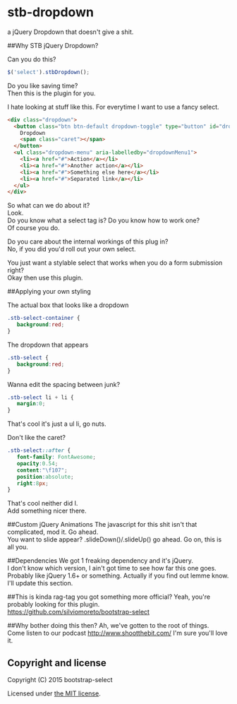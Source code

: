 # stb-dropdown
a jQuery Dropdown that doesn't give a shit.

##Why STB jQuery Dropdown?

Can you do this?  

```javascript
$('select').stbDropdown();
```

Do you like saving time?  
Then this is the plugin for you.  

I hate looking at stuff like this. For everytime I want to use a fancy select.
```html
<div class="dropdown">
  <button class="btn btn-default dropdown-toggle" type="button" id="dropdownMenu1" data-toggle="dropdown" aria-haspopup="true" aria-expanded="true">
    Dropdown
    <span class="caret"></span>
  </button>
  <ul class="dropdown-menu" aria-labelledby="dropdownMenu1">
    <li><a href="#">Action</a></li>
    <li><a href="#">Another action</a></li>
    <li><a href="#">Something else here</a></li>
    <li><a href="#">Separated link</a></li>
  </ul>
</div>
```

So what can we do about it?   
Look.  
Do you know what a select tag is? Do you know how to work one?   
Of course you do. 

Do you care about the internal workings of this plug in?   
No, if you did you'd roll out your own select.   

You just want a stylable select that works when you do a form submission right?   
Okay then use this plugin.  

##Applying your own styling

The actual box that looks like a dropdown  
```css
.stb-select-container {
   background:red;
}
```

The dropdown that appears  
```css
.stb-select {
   background:red;
}
```

Wanna edit the spacing between junk?  
```css
.stb-select li + li {
   margin:0;
}
```
That's cool it's just a ul li, go nuts.   

Don't like the caret?   
```css
.stb-select::after {
   font-family: FontAwesome;
   opacity:0.54;
   content:"\f107";
   position:absolute;
   right:8px;
}
```
That's cool neither did I.   
Add something nicer there.

##Custom jQuery Animations 
The javascript for this shit isn't that complicated, mod it. Go ahead.  
You want to slide appear? .slideDown()/.slideUp() go ahead. Go on, this is all you.  

##Dependencies
We got 1 freaking dependency and it's jQuery.   
I don't know which version, I ain't got time to see how far this one goes.
Probably like jQuery 1.6+ or something. 
Actually if you find out lemme know. I'll update this section.

##This is kinda rag-tag you got something more official?
Yeah, you're probably looking for this plugin.   
https://github.com/silviomoreto/bootstrap-select

##Why bother doing this then?
Ah, we've gotten to the root of things.  
Come listen to our podcast http://www.shootthebit.com/ I'm sure you'll love it.

## Copyright and license

Copyright (C) 2015 bootstrap-select

Licensed under [the MIT license](LICENSE).
